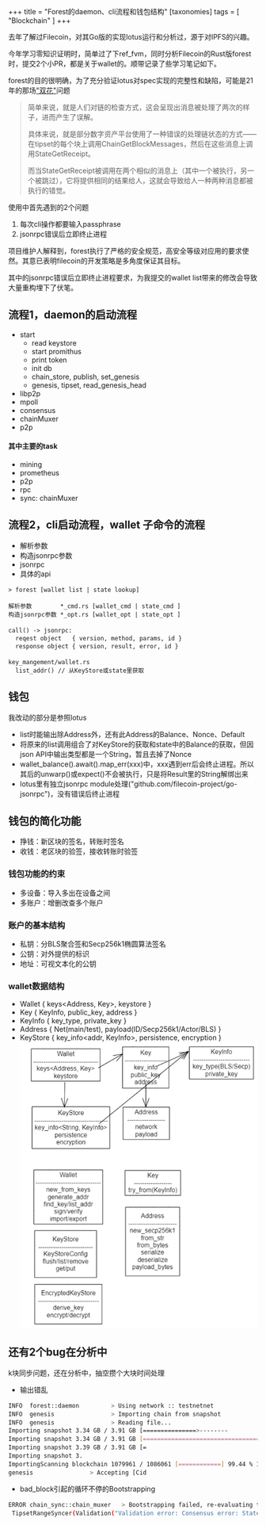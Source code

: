 +++
title = "Forest的daemon、cli流程和钱包结构"
[taxonomies]
tags = [ "Blockchain" ]
+++

去年了解过Filecoin，对其Go版的实现lotus运行和分析过，源于对IPFS的兴趣。

今年学习零知识证明时，简单过了下ref_fvm，同时分析Filecoin的Rust版forest时，提交2个小PR，都是关于wallet的。顺带记录了些学习笔记如下。

forest的目的很明确，为了充分验证lotus对spec实现的完整性和缺陷，可能是21年的那场["双花"](https://www.8btc.com/media/6610800)问题
> 简单来说，就是人们对链的检查方式，这会呈现出消息被处理了两次的样子，进而产生了误解。
>
> 具体来说，就是部分数字资产平台使用了一种错误的处理链状态的方式——在tipset的每个块上调用ChainGetBlockMessages，然后在这些消息上调用StateGetReceipt。
>
> 而当StateGetReceipt被调用在两个相似的消息上（其中一个被执行，另一个被跳过），它将提供相同的结果给人，这就会导致给人一种两种消息都被执行的错觉。

使用中首先遇到的2个问题
1. 每次cli操作都要输入passphrase
2. jsonrpc错误后立即终止进程

项目维护人解释到，forest执行了严格的安全规范，高安全等级对应用的要求使然。其意已表明filecoin的开发策略是多角度保证其目标。

其中的jsonrpc错误后立即终止进程要求，为我提交的wallet list带来的修改会导致大量重构埋下了伏笔。


## 流程1，daemon的启动流程
- start
  - read keystore
  - start promithus
  - print token
  - init db
  - chain_store, publish, set_genesis
  - genesis, tipset, read_genesis_head
- libp2p
- mpoll
- consensus
- chainMuxer
- p2p

#### 其中主要的task
- mining
- prometheus
- p2p
- rpc
- sync: chainMuxer

## 流程2，cli启动流程，wallet 子命令的流程
- 解析参数
- 构造jsonrpc参数
- jsonrpc
- 具体的api

```
> forest [wallet list | state lookup]

解析参数        *_cmd.rs [wallet_cmd | state_cmd ]
构造jsonrpc参数 *_opt.rs [wallet_opt | state_opt ]

call() -> jsonrpc: 
  reqest object   { version, method, params, id }
  response object { version, result, error, id }

key_mangement/wallet.rs
  list_addr() // 从KeyStore或state里获取
```

## 钱包
我改动的部分是参照lotus
- list时能输出除Address外，还有此Address的Balance、Nonce、Default
- 将原来的list调用组合了对KeyStore的获取和state中的Balance的获取，但因json API中输出类型都是一个String，暂且去掉了Nonce
- wallet_balance().await().map_err(xxx)中，xxx遇到err后会终止进程。所以其后的unwarp()或expect()不会被执行，只是将Result里的String解绑出来
- lotus里有独立jsonrpc module处理("github.com/filecoin-project/go-jsonrpc")，没有错误后终止进程

## 钱包的简化功能
- 挣钱：新区块的签名，转账时签名
- 收钱：老区块的验签，接收转账时验签

### 钱包功能的约束
- 多设备：导入多出在设备之间
- 多账户：增删改查多个账户

### 账户的基本结构
- 私钥：分BLS聚合签和Secp256k1椭圆算法签名
- 公钥：对外提供的标识
- 地址：可视文本化的公钥

### wallet数据结构
- Wallet { keys<Address, Key>, keystore }
- Key { KeyInfo, public_key, address }
- KeyInfo { key_type, private_key }
- Address { Net(main/test), payload(ID/Secp256k1/Actor/BLS) }
- KeyStore { key_info<addr, KeyInfo>, persistence, encryption }
![key_mangement](../images/wallet.png)

## 还有2个bug在分析中

k块同步问题，还在分析中，抽空攒个大块时间处理

- 输出错乱
```sh
INFO  forest::daemon         > Using network :: testnetnet
INFO  genesis                > Importing chain from snapshot
INFO  genesis                > Reading file...
Importing snapshot 3.34 GB / 3.91 GB [===============>--------
Importing snapshot 3.34 GB / 3.91 GB [======================================-] 85.73 % 2.35
Importing snapshot 3.39 GB / 3.91 GB [=
Importing snapshot 3.
ImportingScanning blockchain 1079961 / 1086061 [============] 99.44 % 116.94/s 52s  
genesis                > Accepting [Cid
```
- bad_block引起的循环不停的Bootstrapping
```sh
ERROR chain_sync::chain_muxer   > Bootstrapping failed, re-evaluating the network head to retry the bootstrap. Error = 
 TipsetRangeSyncer(Validation("Validation error: Consensus error: StateManager error: failed to find state tree xxx "))
```